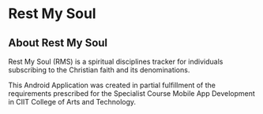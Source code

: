 # Rest My Soul

 ## About Rest My Soul
 Rest My Soul (RMS) is a spiritual disciplines tracker for individuals subscribing to the Christian faith and its denominations. 
 
 This Android Application was created in partial fulfillment of the requirements prescribed for the Specialist Course Mobile App Development in CIIT College of Arts and Technology.
